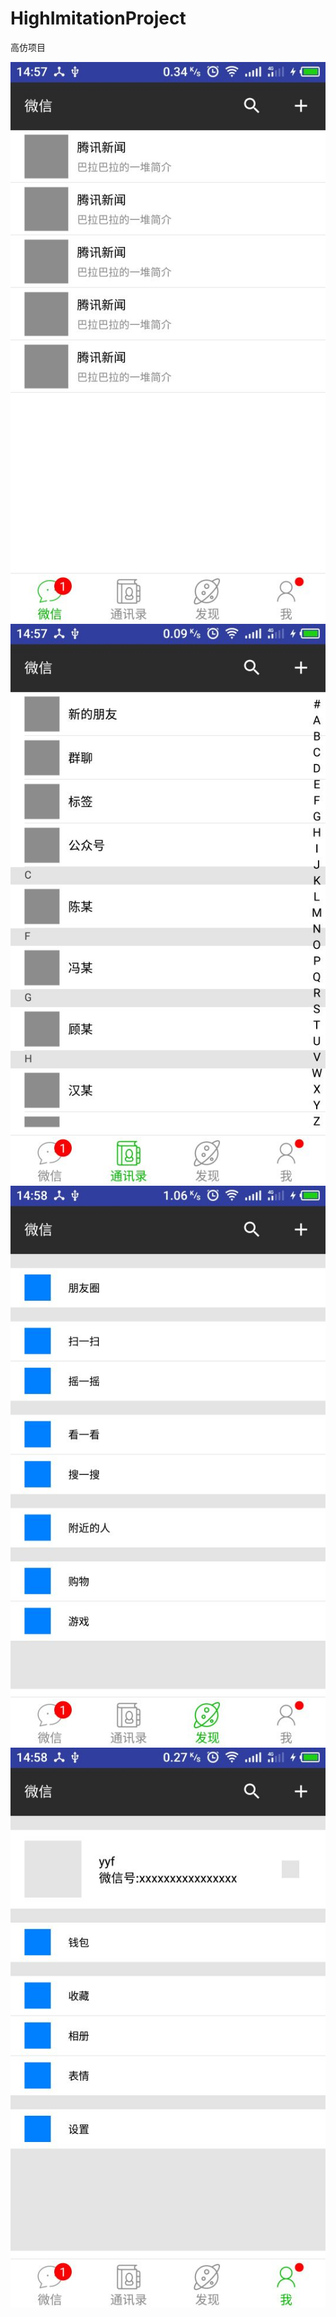# HighImitationProject
高仿项目

![image](https://github.com/yyfBlog/HighImitationProject/blob/master/WeiXin/png/WechatIMG48.jpeg)
![image](https://github.com/yyfBlog/HighImitationProject/blob/master/WeiXin/png/WechatIMG51.jpeg)
![image](https://github.com/yyfBlog/HighImitationProject/blob/master/WeiXin/png/WechatIMG50.jpeg)
![image](https://github.com/yyfBlog/HighImitationProject/blob/master/WeiXin/png/WechatIMG49.jpeg)
